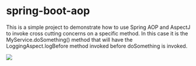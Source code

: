# spring-boot-aop

This is a simple project to demonstrate how to use Spring AOP and AspectJ to invoke cross cutting concerns on a specific method. In this case it is the MyService.doSomething() method that will have the LoggingAspect.logBefore method invoked before doSomething is invoked.

<a href="https://travis-ci.org/marcthomas2013/spring-boot-aop"><img src="https://travis-ci.org/marcthomas2013/spring-boot-aop.svg?branch=master"/></a>
